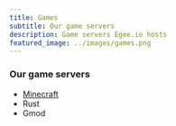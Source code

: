 ```yaml
---
title: Games
subtitle: Our game servers
description: Game servers Egee.io hosts
featured_image: ../images/games.png
---
```


### Our game servers

* [Minecraft](/project/minecraft)
* Rust
* Gmod
